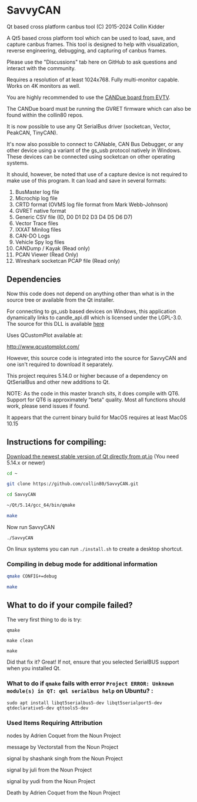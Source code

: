 # SavvyCAN
Qt based cross platform canbus tool
(C) 2015-2024 Collin Kidder

A Qt5 based cross platform tool which can be used to load, save, and capture canbus frames.
This tool is designed to help with visualization, reverse engineering, debugging, and
capturing of canbus frames.

Please use the "Discussions" tab here on GitHub to ask questions and interact with the community.

Requires a resolution of at least 1024x768. Fully multi-monitor capable. Works on 4K monitors as well.

You are highly recommended to use the
[CANDue board from EVTV](http://store.evtv.me/proddetail.php?prod=ArduinoDueCANBUS&cat=23).

The CANDue board must be running the GVRET firmware which can also be found
within the collin80 repos.

It is now possible to use any Qt SerialBus driver (socketcan, Vector, PeakCAN, TinyCAN).

It's now also possible to connect to CANable, CAN Bus Debugger, or any other device using a variant
of the gs_usb protocol natively in Windows. These devices can be connected using socketcan on other
operating systems.

It should, however, be noted that use of a capture device is not required to make use
of this program. It can load and save in several formats:

1. BusMaster log file
2. Microchip log file
3. CRTD format (OVMS log file format from Mark Webb-Johnson)
4. GVRET native format
5. Generic CSV file (ID, D0 D1 D2 D3 D4 D5 D6 D7)
6. Vector Trace files
7. IXXAT Minilog files
8. CAN-DO Logs
9. Vehicle Spy log files
10. CANDump / Kayak (Read only)
11. PCAN Viewer (Read Only)
12. Wireshark socketcan PCAP file (Read only)

## Dependencies

Now this code does not depend on anything other than what is in the source tree or available
from the Qt installer.

For connecting to gs_usb based devices on Windows, this application dynamically links to
candle_api.dll which is licensed under the LGPL-3.0. The source for this DLL is available [here](https://github.com/BennyEvans/candle_dll)

Uses QCustomPlot available at:

http://www.qcustomplot.com/

However, this source code is integrated into the source for SavvyCAN and one isn't required
to download it separately.

This project requires 5.14.0 or higher because of a dependency on QtSerialBus and other new additions to Qt.

NOTE: As the code in this master branch sits, it does compile with QT6. Support for QT6 is approximately "beta" quality. Most all functions should work, please send issues if found.

It appears that the current binary build for MacOS requires at least MacOS 10.15

## Instructions for compiling:

[Download the newest stable version of Qt directly from qt.io](https://www.qt.io/download/) (You need 5.14.x or newer)

```sh
cd ~

git clone https://github.com/collin80/SavvyCAN.git

cd SavvyCAN

~/Qt/5.14/gcc_64/bin/qmake

make
```

Now run SavvyCAN

```
./SavvyCAN
```

On linux systems you can run `./install.sh` to create a desktop shortcut.

### Compiling in debug mode for additional information

```sh
qmake CONFIG+=debug

make
```

## What to do if your compile failed?

The very first thing to do is try:

```
qmake

make clean

make
```

Did that fix it? Great! If not, ensure that you selected SerialBUS support
when you installed Qt.

### What to do if `qmake` fails with error `Project ERROR: Unknown module(s) in QT: qml serialbus help` on Ubuntu? :

`sudo apt install libqt5serialbus5-dev libqt5serialport5-dev qtdeclarative5-dev qttools5-dev`

### Used Items Requiring Attribution

nodes by Adrien Coquet from the Noun Project

message by Vectorstall from the Noun Project

signal by shashank singh from the Noun Project

signal by juli from the Noun Project

signal by yudi from the Noun Project

Death by Adrien Coquet from the Noun Project
